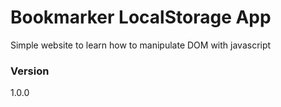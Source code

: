 # Bookmarker LocalStorage App

 Simple website to learn how to manipulate DOM with javascript

### Version
1.0.0